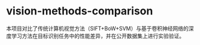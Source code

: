 # vision-methods-comparison
本项目对比了传统计算机视觉方法（SIFT+BoW+SVM）与基于卷积神经网络的深度学习方法在目标识别任务中的性能差异，并在公开数据集上进行实验验证。
